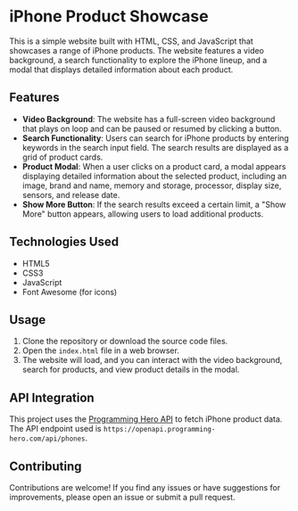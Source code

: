 # iPhone Product Showcase

This is a simple website built with HTML, CSS, and JavaScript that showcases a range of iPhone products. The website features a video background, a search functionality to explore the iPhone lineup, and a modal that displays detailed information about each product.

## Features

- **Video Background**: The website has a full-screen video background that plays on loop and can be paused or resumed by clicking a button.
- **Search Functionality**: Users can search for iPhone products by entering keywords in the search input field. The search results are displayed as a grid of product cards.
- **Product Modal**: When a user clicks on a product card, a modal appears displaying detailed information about the selected product, including an image, brand and name, memory and storage, processor, display size, sensors, and release date.
- **Show More Button**: If the search results exceed a certain limit, a "Show More" button appears, allowing users to load additional products.

## Technologies Used

- HTML5
- CSS3
- JavaScript
- Font Awesome (for icons)

## Usage

1. Clone the repository or download the source code files.
2. Open the `index.html` file in a web browser.
3. The website will load, and you can interact with the video background, search for products, and view product details in the modal.

## API Integration

This project uses the [Programming Hero API](https://openapi.programming-hero.com/) to fetch iPhone product data. The API endpoint used is `https://openapi.programming-hero.com/api/phones`.

## Contributing

Contributions are welcome! If you find any issues or have suggestions for improvements, please open an issue or submit a pull request.
